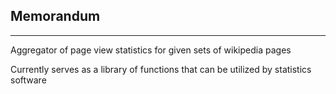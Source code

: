 ## Memorandum
-------------

Aggregator of page view statistics for given sets of wikipedia pages

Currently serves as a library of functions that can be utilized by
statistics software
